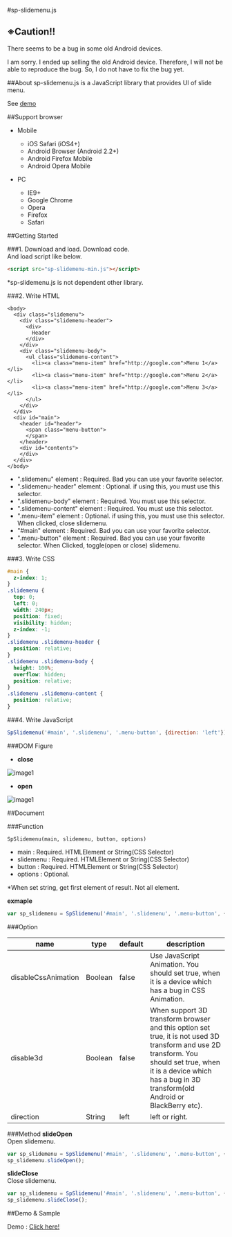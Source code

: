 #sp-slidemenu.js

## ※Caution!!
There seems to be a bug in some old Android devices.

I am sorry. 
I ended up selling the old Android device. Therefore, I will not be able to reproduce the bug. 
So, I do not have to fix the bug yet.

##About
sp-slidemenu.js is a JavaScript library that provides UI of slide menu.

See [demo](http://be-hase.com.s3.amazonaws.com/static/sp-slidemenu/sample/demo1.html)

##Support browser
* Mobile
  - iOS Safari (iOS4+)
  - Android Browser (Android 2.2+)
  - Android Firefox Mobile
  - Android Opera Mobile
  
* PC
  - IE9+
  - Google Chrome
  - Opera
  - Firefox
  - Safari
  
##Getting Started

###1. Download and load.
Download code.  
And load script like below.  

```html
<script src="sp-slidemenu-min.js"></script>
```

*sp-slidemenu.js is not dependent other library.

###2. Write HTML

```
<body>
  <div class="slidemenu">
    <div class="slidemenu-header">
      <div>
        Header
      </div>
    </div>
    <div class="slidemenu-body">
      <ul class="slidemenu-content">
        <li><a class="menu-item" href="http://google.com">Menu 1</a></li>
        <li><a class="menu-item" href="http://google.com">Menu 2</a></li>
        <li><a class="menu-item" href="http://google.com">Menu 3</a></li>
      </ul>
    </div>
  </div>
  <div id="main">
    <header id="header">
      <span class="menu-button">
      </span>
    </header>
    <div id="contents">
    </div>
  </div>
</body>
```

* ".slidemenu" element : Required. Bad you can use your favorite selector.
* ".slidemenu-header" element : Optional. if using this, you must use this selector. 
* ".slidemenu-body" element : Required. You must use this selector. 
* ".slidemenu-content" element : Required. You must use this selector.
* ".menu-item" element : Optional. if using this, you must use this selector. When clicked, close slidemenu.
* "#main" element : Required. Bad you can use your favorite selector.  
* ".menu-button" element : Required. Bad you can use your favorite selector. When Clicked, toggle(open or close) slidemenu. 

###3. Write CSS

```css
#main {
  z-index: 1;
}
.slidemenu {
  top: 0;
  left: 0;
  width: 240px;
  position: fixed;
  visibility: hidden;
  z-index: -1;
}
.slidemenu .slidemenu-header {
  position: relative;
}
.slidemenu .slidemenu-body {
  height: 100%;
  overflow: hidden;
  position: relative;
}
.slidemenu .slidemenu-content {
  position: relative;
}
```

###4. Write JavaScript

```javascript
SpSlidemenu('#main', '.slidemenu', '.menu-button', {direction: 'left'});
```

###DOM Figure

* **close**

![image1](http://be-hase.com.s3.amazonaws.com/static/img/SpSlidemenu/image1.png)

* **open**

![image1](http://be-hase.com.s3.amazonaws.com/static/img/SpSlidemenu/image2.png)


##Document

###Function

```
SpSlidemenu(main, slidemenu, button, options)
```

* main : Required. HTMLElement or String(CSS Selector)
* slidemenu : Required. HTMLElement or String(CSS Selector)
* button : Required. HTMLElement or String(CSS Selector)
* options : Optional.

*When set string, get first element of result. Not all element.

**exmaple**  

```javascript
var sp_slidemenu = SpSlidemenu('#main', '.slidemenu', '.menu-button', {direction: 'left'});
```

###Option

name | type | default | description
------------ | ------------- | ------------ | ------------
disableCssAnimation | Boolean | false | Use JavaScript Animation. You should set true, when it is a device which has a bug in CSS Animation.
disable3d | Boolean | false | When support 3D transform browser and this option set true, it is not used 3D transform and use 2D transform. You should set true, when it is a device which has a bug in 3D transform(old Android or BlackBerry etc).
direction | String | left | left or right.

###Method
**slideOpen**  
Open slidemenu.

```javascript
var sp_slidemenu = SpSlidemenu('#main', '.slidemenu', '.menu-button', {direction: 'left'});
sp_slidemenu.slideOpen();
```

**slideClose**  
Close slidemenu.

```javascript
var sp_slidemenu = SpSlidemenu('#main', '.slidemenu', '.menu-button', {direction: 'left'});
sp_slidemenu.slideClose();
```


##Demo & Sample

Demo : [Click here!](http://be-hase.com.s3.amazonaws.com/static/sp-slidemenu/sample/demo1.html)
